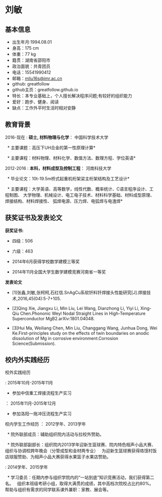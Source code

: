 刘敏
============

基本信息
----------------------------------------
* 出生年月:1994.08.01
* 身高：175 cm
* 体重：77 kg
* 籍贯：湖南省邵阳市
* 政治面貌：共青团员
* 电话：15541990412
* 邮箱：mliu16s@imr.ac.cn
* github: greatfollow
* github主页：greatfollow.github.io
* 特长：本专业基础上，个人擅长解决程序问题;有较好的组织能力
* 爱好：跑步、健身、阅读
* 缺点：工作外平时生活时相对安静

教育背景
---------
2016-现在
:   **硕士, 材料物理与化学**： 中国科学技术大学

   * 主要课题：高压下UH合金的第一性原理计算*
    
   * 主要课程：材料物理、材料化学、数值方法、数理方程、学位英语*

2012-2016
:   **本科，材料成型及控制工程**： 河南科技大学

   * 毕业论文：10t-19.5m桥式起重机桁架梁主桁架结构及工艺设计*

   * 主要课程：大学英语、高等数学，线性代数、概率统计、C语言程序设计、工程制图、
    大学物理、机械设计、电工电子技术、材料科学基础、材料成型原理、焊接结构、材料焊接性、
    弧焊电源、压力焊、电弧焊与电渣焊*

获奖证书及发表论文
----------

**获奖证书:**

* 四级：506

* 六级：463

* 2014年6月获得学校数学建模三等奖

* 2014年11月全国大学生数学建模竞赛河南省一等奖

**发表论文**

* [1]张鑫,刘敏,张柯柯,石红信.SnAgCu系软钎料钎焊接头性能研究[J].焊接技术,2016,45(04):5-7+105.

* [2]Qing Xie, Jiangxu Li, Min Liu, Lei Wang, Dianzhong Li, Yiyi Li, Xing-Qiu Chen.Phononic Weyl Nodal Straight Lines in High-Temperature Superconductor MgB2.arXiv:1801.04048.

* [3]Hui Ma, Weiliang Chen, Min Liu, Changgang Wang, Junhua Dong, Wei Ke.First-principles study on the effects of twin boundaries on anodic dissolution of Mg in corrosive environment.Corrosion Science(Submission).

校内外实践经历
--------------------

校外实践经历

:   2015年10月-2015年11月
   * 参加中信重工焊接流程生产实习

：  2015年11月-2015年12月

   * 参加洛阳一拖冲压流程生产实习

校内学生工作经历
：  2012学年、2013学年

   * 院外联部成员：辅助组织院内活动与拉校外赞助。

   * 院外联部副部长：组织院内2013学年迎新生篮球赛、院内特色相声小品大赛、组织与协调校跨年晚会（分管成型和金材两专业）   
                    为迎新生篮球赛获得烙馍村饭店球服赞助、为相声小品大赛获得水果篮子水果店赞助。

:   2014学年、2015学年

   * 学习委员：任期内参与组织学院内的“一站到底”知识竞赛活动，我们获得第二名。   
               组织本班级考研小组，取得大满贯的成绩，其中高档次院校占比约80%。  
               帮助与组织有需求的同学联系课外兼职：家教、展会等。
